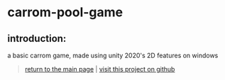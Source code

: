 # carrom-pool-game

## introduction:

a basic carrom game, made using unity 2020's 2D features on windows

> [return to the main page](https://ahiyantra.github.io)
> |
> [visit this project on github](https://github.com/ahiyantra/carrom-game-1)